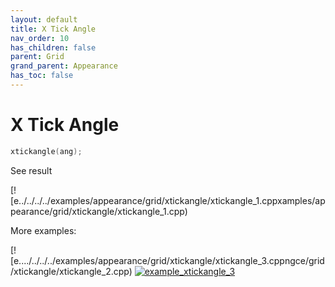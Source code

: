 ```yaml
---
layout: default
title: X Tick Angle
nav_order: 10
has_children: false
parent: Grid
grand_parent: Appearance
has_toc: false
---
```

# X Tick Angle

```cpp
xtickangle(ang);
```


See result

[![e../../../../examples/appearance/grid/xtickangle/xtickangle_1.cppxamples/appearance/grid/xtickangle/xtickangle_1.cpp)

More examples:
    
[![e..../../../../examples/appearance/grid/xtickangle/xtickangle_3.cppngce/grid/xtickangle/xtickangle_2.cpp)  [![example_xtickangle_3](docs/examples/appearance/grid/xtickangle/xtickangle_3_thumb.png)](examples/appearance/grid/xtickangle/xtickangle_3.cpp)

  


